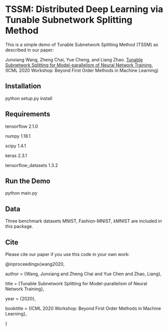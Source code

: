 

# TSSM: Distributed Deep Learning  via Tunable Subnetwork Splitting Method
This is a  simple demo of Tunable Subnetwork Splitting Method (TSSM) as described in our paper:

Junxiang Wang, Zheng Chai, Yue Cheng, and Liang Zhao. [Tunable Subnetwork Splitting for Model-parallelism of Neural Network Training.](https://www.researchgate.net/publication/342542966_Tunable_Subnetwork_Splitting_for_Model-parallelism_of_Neural_Network_Training) 
(ICML 2020 Workshop: Beyond First Order Methods in Machine Learning)

## Installation

python setup.py install

## Requirements

tensorflow 2.1.0

numpy 1.18.1

scipy 1.4.1

keras 2.3.1

tensorflow_datasets 1.3.2

## Run the Demo

python main.py

## Data

Three benchmark datasets MNIST, Fashion-MNIST, kMNIST are included in this package.

## Cite

Please cite our paper if you use this code in your own work:

@inproceedings{wang2020,

author = {Wang, Junxiang and Zheng Chai and Yue Chen and Zhao, Liang},

title = {Tunable Subnetwork Splitting for Model-parallelism of Neural Network Training},

year = {2020},

booktitle = {ICML 2020 Workshop: Beyond First Order Methods in Machine Learning},

}
